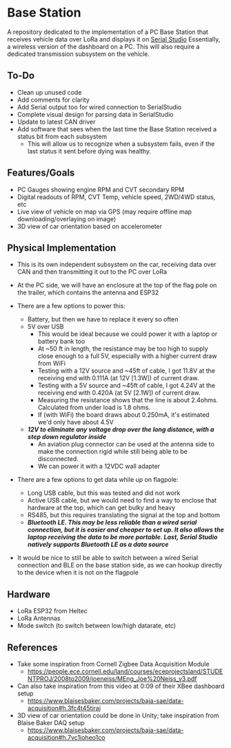 # Base Station

A repository dedicated to the implementation of a PC Base Station that receives vehicle data over LoRa and displays it on [Serial Studio](https://serial-studio.github.io/)
Essentially, a wireless version of the dashboard on a PC. This will also require a dedicated transmission subsystem on the vehicle.


## To-Do

* Clean up unused code
* Add comments for clarity
* Add Serial output too for wired connection to SerialStudio
* Complete visual design for parsing data in SerialStudio
* Update to latest CAN driver
* Add software that sees when the last time the Base Station received a status bit from each subsystem
    * This will allow us to recognize when a subsystem fails, even if the last status it sent before dying was healthy.

## Features/Goals

* PC Gauges showing engine RPM and CVT secondary RPM
* Digital readouts of RPM, CVT Temp, vehicle speed, 2WD/4WD status, etc
* Live view of vehicle on map via GPS (may require offline map downloading/overlaying on image)
* 3D view of car orientation based on accelerometer

## Physical Implementation

 * This is its own independent subsystem on the car, receiving data over CAN and then transmitting it out to the PC over LoRa

 * At the PC side, we will have an enclosure at the top of the flag pole on the trailer, which contains the antenna and ESP32

 * There are a few options to power this:
    * Battery, but then we have to replace it every so often
    * 5V over USB
        * This would be ideal because we could power it with a laptop or battery bank too
        * At ~50 ft in length, the resistance may be too high to supply close enough to a full 5V, especially with a higher current draw from WiFi
        * Testing with a 12V source and ~45ft of cable, I got 11.8V at the receiving end with 0.111A (at 12V [1.3W]) of current draw.
        * Testing with a 5V source and ~45ft of cable, I got 4.24V at the receiving end with 0.420A (at 5V [2.1W]) of current draw.
        * Measuring the resistance shows that the line is about 2.4ohms. Calculated from under load is 1.8 ohms.
        * If (with WiFi) the board draws about 0.250mA, it's estimated we'd only have about 4.5V
    * <b><i>12V to eliminate any voltage drop over the long distance, with a step down regulator inside</i></b>
        * An aviation plug connector can be used at the antenna side to make the connection rigid while still being able to be disconnected.
        * We can power it with a 12VDC wall adapter

     
 * There are a few options to get data while up on flagpole:
     * Long USB cable, but this was tested and did not work
     * Active USB cable, but we would need to find a way to enclose that hardware at the top, which can get bulky and heavy
     * RS485, but this requires translating the signal at the top and bottom
     * <b><i>Bluetooth LE. This may be less reliable than a wired serial connection, but it is easier and cheaper to set up. It also allows the laptop receiving the data to be more portable. Last, Serial Studio natively supports Bluetooth LE as a data source</i></b>

* It would be nice to still be able to switch between a wired Serial connection and BLE on the base station side, as we can hookup directly to the device when it is not on the flagpole

## Hardware

* LoRa ESP32 from Heltec
* LoRa Antennas
* Mode switch (to switch between low/high datarate, etc)
 
 ## References
 * Take some inspiration from Cornell Zigbee Data Acquisition Module
   * https://people.ece.cornell.edu/land/courses/eceprojectsland/STUDENTPROJ/2008to2009/joeneiss/MEng_Joe%20Neiss_v3.pdf
 * Can also take inspiration from this video at 0:09 of their XBee dashboard setup
    * https://www.blaisesbaker.com/projects/baja-sae/data-acquisition#h.3fc4t45tiraj
 * 3D view of car orientation could be done in Unity; take inspiration from Blaise Baker DAQ setup
     * https://www.blaisesbaker.com/projects/baja-sae/data-acquisition#h.7vc1ioheo1co
